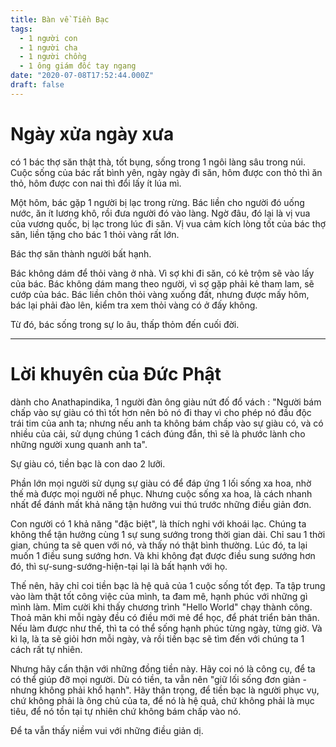 ```yaml
---
title: Bàn về Tiền Bạc
tags:
  - 1 người con
  - 1 người cha
  - 1 người chồng
  - 1 ông giám đốc tay ngang
date: "2020-07-08T17:52:44.000Z"
draft: false
---
```


# Ngày xửa ngày xưa
có 1 bác thợ săn thật thà, tốt bụng, sống trong 1 ngôi làng sâu trong núi.
Cuộc sống của bác rất bình yên, ngày ngày đi săn, hôm được con thỏ thì ăn thỏ, hôm được con nai thì đổi lấy ít lúa mì. 

Một hôm, bác gặp 1 người bị lạc trong rừng. Bác liền cho người đó uống nước, ăn ít lương khô, rồi đưa người đó vào làng. 
Ngờ đâu, đó lại là vị vua của vương quốc, bị lạc trong lúc đi săn. Vị vua cảm kích lòng tốt của bác thợ săn, liền tặng cho bác 1 thỏi vàng rất lớn. 

Bác thợ săn thành người bất hạnh. 

Bác không dám để thỏi vàng ở nhà. Vì sợ khi đi săn, có kẻ trộm sẽ vào lấy của bác. 
Bác không dám mang theo người, vì sợ gặp phải kẻ tham lam, sẽ cướp của bác. 
Bác liền chôn thỏi vàng xuống đất, nhưng được mấy hôm, bác lại phải đào lên, kiểm tra xem thỏi vàng có ở đấy không. 

Từ đó, bác sống trong sự lo âu, thấp thỏm đến cuối đời. 

---

# Lời khuyên của Đức Phật 
dành cho Anathapindika, 1 người đàn ông giàu nứt đố đổ vách : "Người bám chấp vào sự giàu có thì tốt hơn nên bỏ nó đi thay vì cho phép nó đầu độc trái tim của anh ta; nhưng nếu anh ta không bám chấp vào sự giàu có, và có nhiều của cải, sử dụng chúng 1 cách đúng đắn, thì sẽ là phước lành cho những người xung quanh anh ta".

Sự giàu có, tiền bạc là con dao 2 lưỡi. 

Phần lớn mọi người sử dụng sự giàu có để đáp ứng 1 lối sống xa hoa, nhờ thế mà được mọi người nể phục. Nhưng cuộc sống xa hoa, là cách nhanh nhất để đánh mất khả năng tận hưởng vui thú trước những điều giản đơn. 

Con người có 1 khả năng "đặc biệt", là thích nghi với khoái lạc. Chúng ta không thể tận hưởng cùng 1 sự sung sướng trong thời gian dài. Chỉ sau 1 thời gian, chúng ta sẽ quen với nó, và thấy nó thật bình thường. Lúc đó, ta lại muốn 1 điều sung sướng hơn. Và khi không đạt được điều sung sướng hơn đó, thì sự-sung-sướng-hiện-tại lại là bất hạnh với họ. 

Thế nên, hãy chỉ coi tiền bạc là hệ quả của 1 cuộc sống tốt đẹp. Ta tập trung vào làm thật tốt công việc của mình, ta đam mê, hạnh phúc với những gì mình làm. Mỉm cười khi thấy chương trình "Hello World" chạy thành công. Thoả mãn khi mỗi ngày đều có điều mới mẻ để học, để phát triển bản thân. 
Nếu làm được như thế, thì ta có thể sống hạnh phúc từng ngày, từng giờ. Và kì lạ, là ta sẽ giỏi hơn mỗi ngày, và rồi tiền bạc sẽ tìm đến với chúng ta 1 cách rất tự nhiên. 

Nhưng hãy cẩn thận với những đồng tiền này. Hãy coi nó là công cụ, để ta có thể giúp đỡ mọi người. Dù có tiền, ta vẫn nên "giữ lối sống đơn giản - nhưng không phải khổ hạnh". Hãy thận trọng, để tiền bạc là người phục vụ, chứ không phải là ông chủ của ta, để nó là hệ quả, chứ không phải là mục tiêu, để nó tồn tại tự nhiên chứ không bám chấp vào nó. 

Để ta vẫn thấy niềm vui với những điều giản dị. 




